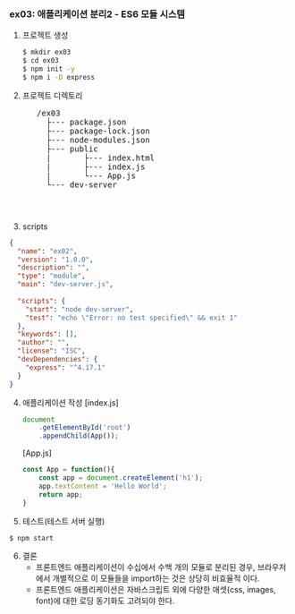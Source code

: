### ex03: 애플리케이션 분리2 - ES6 모듈 시스템
1. 프로젝트 생성
    ```bash
    $ mkdir ex03
    $ cd ex03
    $ npm init -y
    $ npm i -D express
    ```
2. 프로젝트 디렉토리
    <pre>
      /ex03
        ├--- package.json
        ├--- package-lock.json
        ├--- node-modules.json
        ├--- public
        |       ├--- index.html
        |       ├--- index.js
        |       └--- App.js
        └--- dev-server
    <pre>
3. scripts
```json
{
  "name": "ex02",
  "version": "1.0.0",
  "description": "",
  "type": "module",
  "main": "dev-server.js",
  
  "scripts": {
    "start": "node dev-server",
    "test": "echo \"Error: no test specified\" && exit 1"
  },
  "keywords": [],
  "author": "",
  "license": "ISC",
  "devDependencies": {
    "express": "^4.17.1"
  }
}
```

4. 애플리케이션 작성
    [index.js]
    ```javascript
    document
        .getElementById('root')
        .appendChild(App());
    ```
    
    [App.js]
    ```javascript
    const App = function(){
        const app = document.createElement('h1');
        app.textContent = 'Hello World';
        return app;
    }   
    ```

5. 테스트(테스트 서버 실행)
```bash
$ npm start
```

6. 결론
    - 프론트엔드 애플리케이션이 수십에서 수백 개의 모듈로 분리된 경우,
      브라우저에서 개별적으로 이 모듈들을 import하는 것은 상당히 비효율적 이다.
    - 프론트엔드 애플리케이션은 자바스크립트 외에 다양한 애셋(css, images, font)에 대한 
      로딩 동기화도 고려되야 한다.
